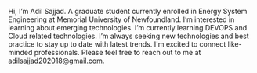 Hi, I’m Adil Sajjad. A graduate student currently enrolled in Energy System Engineering at Memorial University of Newfoundland.
I’m interested in learning about emerging technologies. 
I’m currently learning DEVOPS and Cloud related technologies.
I’m always seeking new technologies and best practice to stay up to date with latest trends. 
I'm excited to connect like-minded professionals. Please feel free to reach out to me at adilsajjad202018@gmail.com. 
